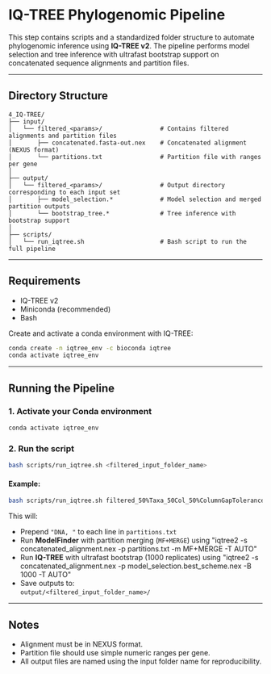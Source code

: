 # IQ-TREE Phylogenomic Pipeline

This step contains scripts and a standardized folder structure to automate phylogenomic inference using **IQ-TREE v2**. The pipeline performs model selection and tree inference with ultrafast bootstrap support on concatenated sequence alignments and partition files.

---

## Directory Structure

```
4_IQ-TREE/
├── input/
│   └── filtered_<params>/                # Contains filtered alignments and partition files
│       ├── concatenated.fasta-out.nex    # Concatenated alignment (NEXUS format)
│       └── partitions.txt                # Partition file with ranges per gene
│
├── output/
│   └── filtered_<params>/                # Output directory corresponding to each input set
│       ├── model_selection.*             # Model selection and merged partition outputs
│       └── bootstrap_tree.*              # Tree inference with bootstrap support
│
├── scripts/
│   └── run_iqtree.sh                     # Bash script to run the full pipeline
```

---

## Requirements

- IQ-TREE v2
- Miniconda (recommended)
- Bash

Create and activate a conda environment with IQ-TREE:
```bash
conda create -n iqtree_env -c bioconda iqtree
conda activate iqtree_env
```

---

## Running the Pipeline

### 1. Activate your Conda environment
```bash
conda activate iqtree_env
```

### 2. Run the script
```bash
bash scripts/run_iqtree.sh <filtered_input_folder_name>
```

#### Example:
```bash
bash scripts/run_iqtree.sh filtered_50%Taxa_50Col_50%ColumnGapTolerance_50%RowGapTolerance
```

This will:
- Prepend `"DNA, "` to each line in `partitions.txt`
- Run **ModelFinder** with partition merging (`MF+MERGE`) using "iqtree2 -s concatenated_alignment.nex -p partitions.txt -m MF+MERGE -T AUTO"
- Run **IQ-TREE** with ultrafast bootstrap (1000 replicates) using "iqtree2 -s concatenated_alignment.nex -p model_selection.best_scheme.nex -B 1000 -T AUTO"
- Save outputs to:  
  `output/<filtered_input_folder_name>/`

---

## Notes

- Alignment must be in NEXUS format.
- Partition file should use simple numeric ranges per gene.
- All output files are named using the input folder name for reproducibility.
